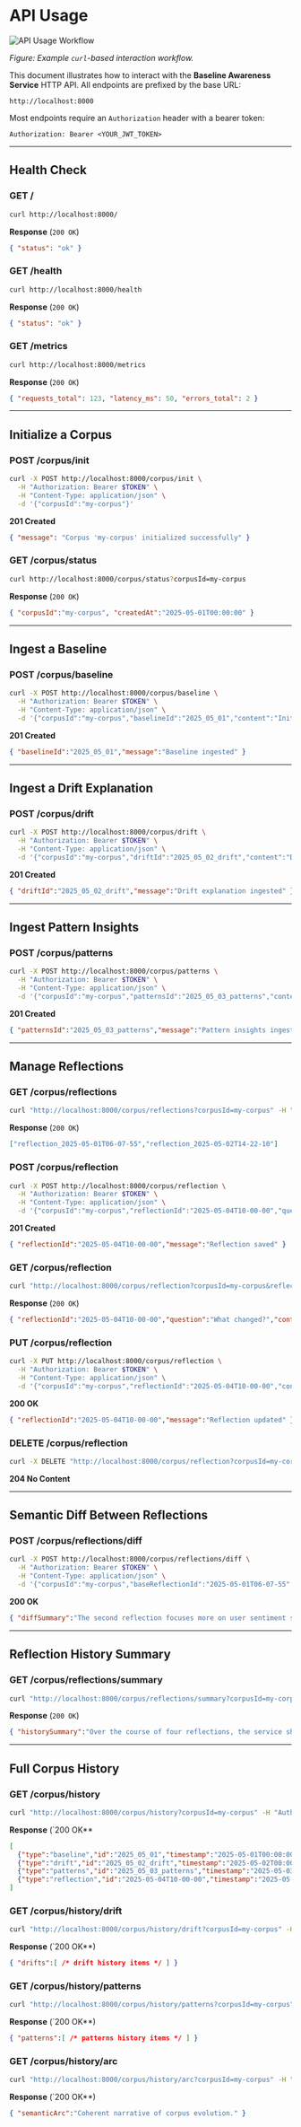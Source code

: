 # API Usage

![API Usage Workflow](https://sdmntpritalynorth.oaiusercontent.com/files/00000000-1da4-6246-98f4-3e9cfccedc2c/raw?se=2025-05-05T06%3A31%3A17Z&sp=r&sv=2024-08-04&sr=b&scid=ae220924-9a44-57b7-afe7-22a9ad327e3c&skoid=59d06260-d7df-416c-92f4-051f0b47c607&sktid=a48cca56-e6da-484e-a814-9c849652bcb3&skt=2025-05-04T18%3A38%3A28Z&ske=2025-05-05T18%3A38%3A28Z&sks=b&skv=2024-08-04&sig=Knm7R9n53FOy683mS9vIUjt2gt%2BsyImJmOKu2bmzKJ4%3D)

*Figure: Example `curl`-based interaction workflow.*

This document illustrates how to interact with the **Baseline Awareness Service** HTTP API. All endpoints are prefixed by the base URL:

```
http://localhost:8000
```

Most endpoints require an `Authorization` header with a bearer token:

```
Authorization: Bearer <YOUR_JWT_TOKEN>
```

---

## Health Check

### GET /

```bash
curl http://localhost:8000/
```

**Response** (`200 OK`)

```json
{ "status": "ok" }
```

### GET /health

```bash
curl http://localhost:8000/health
```

**Response** (`200 OK`)

```json
{ "status": "ok" }
```

### GET /metrics

```bash
curl http://localhost:8000/metrics
```

**Response** (`200 OK`)

```json
{ "requests_total": 123, "latency_ms": 50, "errors_total": 2 }
```

---

## Initialize a Corpus

### POST /corpus/init

```bash
curl -X POST http://localhost:8000/corpus/init \
  -H "Authorization: Bearer $TOKEN" \
  -H "Content-Type: application/json" \
  -d '{"corpusId":"my-corpus"}'
```

**201 Created**

```json
{ "message": "Corpus 'my-corpus' initialized successfully" }
```

### GET /corpus/status

```bash
curl http://localhost:8000/corpus/status?corpusId=my-corpus
```

**Response** (`200 OK`)

```json
{ "corpusId":"my-corpus", "createdAt":"2025-05-01T00:00:00" }
```

---

## Ingest a Baseline

### POST /corpus/baseline

```bash
curl -X POST http://localhost:8000/corpus/baseline \
  -H "Authorization: Bearer $TOKEN" \
  -H "Content-Type: application/json" \
  -d '{"corpusId":"my-corpus","baselineId":"2025_05_01","content":"Initial baseline text."}'
```

**201 Created**

```json
{ "baselineId":"2025_05_01","message":"Baseline ingested" }
```

---

## Ingest a Drift Explanation

### POST /corpus/drift

```bash
curl -X POST http://localhost:8000/corpus/drift \
  -H "Authorization: Bearer $TOKEN" \
  -H "Content-Type: application/json" \
  -d '{"corpusId":"my-corpus","driftId":"2025_05_02_drift","content":"Drift explanation."}'
```

**201 Created**

```json
{ "driftId":"2025_05_02_drift","message":"Drift explanation ingested" }
```

---

## Ingest Pattern Insights

### POST /corpus/patterns

```bash
curl -X POST http://localhost:8000/corpus/patterns \
  -H "Authorization: Bearer $TOKEN" \
  -H "Content-Type: application/json" \
  -d '{"corpusId":"my-corpus","patternsId":"2025_05_03_patterns","content":"Pattern insights."}'
```

**201 Created**

```json
{ "patternsId":"2025_05_03_patterns","message":"Pattern insights ingested" }
```

---

## Manage Reflections

### GET /corpus/reflections

```bash
curl "http://localhost:8000/corpus/reflections?corpusId=my-corpus" -H "Authorization: Bearer $TOKEN"
```

**Response** (`200 OK`)

```json
["reflection_2025-05-01T06-07-55","reflection_2025-05-02T14-22-10"]
```

### POST /corpus/reflection

```bash
curl -X POST http://localhost:8000/corpus/reflection \
  -H "Authorization: Bearer $TOKEN" \
  -H "Content-Type: application/json" \
  -d '{"corpusId":"my-corpus","reflectionId":"2025-05-04T10-00-00","question":"What changed?","content":"Reflective analysis."}'
```

**201 Created**

```json
{ "reflectionId":"2025-05-04T10-00-00","message":"Reflection saved" }
```

### GET /corpus/reflection

```bash
curl "http://localhost:8000/corpus/reflection?corpusId=my-corpus&reflectionId=2025-05-04T10-00-00" -H "Authorization: Bearer $TOKEN"
```

**Response** (`200 OK`)

```json
{ "reflectionId":"2025-05-04T10-00-00","question":"What changed?","content":"Reflective analysis." }
```

### PUT /corpus/reflection

```bash
curl -X PUT http://localhost:8000/corpus/reflection \
  -H "Authorization: Bearer $TOKEN" \
  -H "Content-Type: application/json" \
  -d '{"corpusId":"my-corpus","reflectionId":"2025-05-04T10-00-00","content":"Updated analysis."}'
```

**200 OK**

```json
{ "reflectionId":"2025-05-04T10-00-00","message":"Reflection updated" }
```

### DELETE /corpus/reflection

```bash
curl -X DELETE "http://localhost:8000/corpus/reflection?corpusId=my-corpus&reflectionId=2025-05-04T10-00-00" -H "Authorization: Bearer $TOKEN"
```

**204 No Content**

---

## Semantic Diff Between Reflections

### POST /corpus/reflections/diff

```bash
curl -X POST http://localhost:8000/corpus/reflections/diff \
  -H "Authorization: Bearer $TOKEN" \
  -H "Content-Type: application/json" \
  -d '{"corpusId":"my-corpus","baseReflectionId":"2025-05-01T06-07-55","compareReflectionId":"2025-05-02T14-22-10"}'
```

**200 OK**

```json
{ "diffSummary":"The second reflection focuses more on user sentiment shifts." }
```

---

## Reflection History Summary

### GET /corpus/reflections/summary

```bash
curl "http://localhost:8000/corpus/reflections/summary?corpusId=my-corpus" -H "Authorization: Bearer $TOKEN"
```

**Response** (`200 OK`)

```json
{ "historySummary":"Over the course of four reflections, the service shifted to deep semantic analysis." }
```

---

## Full Corpus History

### GET /corpus/history

```bash
curl "http://localhost:8000/corpus/history?corpusId=my-corpus" -H "Authorization: Bearer $TOKEN"
```

**Response** (`200 OK**

```json
[
  {"type":"baseline","id":"2025_05_01","timestamp":"2025-05-01T00:00:00"},
  {"type":"drift","id":"2025_05_02_drift","timestamp":"2025-05-02T00:00:00"},
  {"type":"patterns","id":"2025_05_03_patterns","timestamp":"2025-05-03T00:00:00"},
  {"type":"reflection","id":"2025-05-04T10-00-00","timestamp":"2025-05-04T10:00:00"}
]
```

### GET /corpus/history/drift

```bash
curl "http://localhost:8000/corpus/history/drift?corpusId=my-corpus" -H "Authorization: Bearer $TOKEN"
```

**Response** (`200 OK**)

```json
{ "drifts":[ /* drift history items */ ] }
```

### GET /corpus/history/patterns

```bash
curl "http://localhost:8000/corpus/history/patterns?corpusId=my-corpus" -H "Authorization: Bearer $TOKEN"
```

**Response** (`200 OK**)

```json
{ "patterns":[ /* patterns history items */ ] }
```

### GET /corpus/history/arc

```bash
curl "http://localhost:8000/corpus/history/arc?corpusId=my-corpus" -H "Authorization: Bearer $TOKEN"
```

**Response** (`200 OK**)

```json
{ "semanticArc":"Coherent narrative of corpus evolution." }
```
